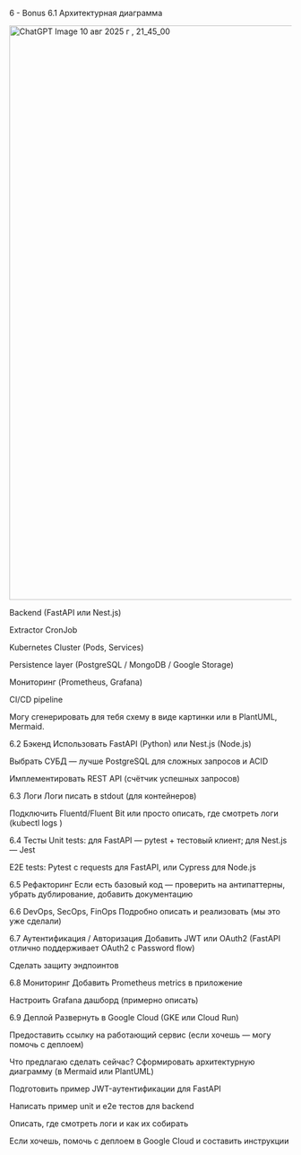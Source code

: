 6 - Bonus
6.1 Архитектурная диаграмма

<img width="1536" height="1024" alt="ChatGPT Image 10 авг  2025 г , 21_45_00" src="https://github.com/user-attachments/assets/bfde08a0-3b6c-4191-bc4c-01a0d2f5566f" />

Backend (FastAPI или Nest.js)

Extractor CronJob

Kubernetes Cluster (Pods, Services)

Persistence layer (PostgreSQL / MongoDB / Google Storage)

Мониторинг (Prometheus, Grafana)

CI/CD pipeline

Могу сгенерировать для тебя схему в виде картинки или в PlantUML, Mermaid.

6.2 Бэкенд
Использовать FastAPI (Python) или Nest.js (Node.js)

Выбрать СУБД — лучше PostgreSQL для сложных запросов и ACID

Имплементировать REST API (счётчик успешных запросов)

6.3 Логи
Логи писать в stdout (для контейнеров)

Подключить Fluentd/Fluent Bit или просто описать, где смотреть логи (kubectl logs <pod>)

6.4 Тесты
Unit tests: для FastAPI — pytest + тестовый клиент; для Nest.js — Jest

E2E tests: Pytest с requests для FastAPI, или Cypress для Node.js

6.5 Рефакторинг
Если есть базовый код — проверить на антипаттерны, убрать дублирование, добавить документацию

6.6 DevOps, SecOps, FinOps
Подробно описать и реализовать (мы это уже сделали)

6.7 Аутентификация / Авторизация
Добавить JWT или OAuth2 (FastAPI отлично поддерживает OAuth2 с Password flow)

Сделать защиту эндпоинтов

6.8 Мониторинг
Добавить Prometheus metrics в приложение

Настроить Grafana дашборд (примерно описать)

6.9 Деплой
Развернуть в Google Cloud (GKE или Cloud Run)

Предоставить ссылку на работающий сервис (если хочешь — могу помочь с деплоем)

Что предлагаю сделать сейчас?
Сформировать архитектурную диаграмму (в Mermaid или PlantUML)

Подготовить пример JWT-аутентификации для FastAPI

Написать пример unit и e2e тестов для backend

Описать, где смотреть логи и как их собирать

Если хочешь, помочь с деплоем в Google Cloud и составить инструкции
